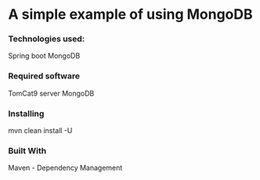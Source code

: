 # A simple example of using MongoDB

### Technologies used:
Spring boot
MongoDB

### Required software
TomCat9 server
MongoDB

### Installing
mvn clean install -U

### Built With
Maven - Dependency Management

